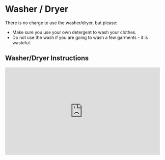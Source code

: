 # Washer / Dryer

There is no charge to use the washer/dryer, but please:

* Make sure you use your own detergent to wash your clothes.
* Do not use the wash if you are going to wash a few garments - it is wasteful.

## Washer/Dryer Instructions

<div style="padding:56.25% 0 0 0;position:relative;"><iframe src="https://player.vimeo.com/video/693959196?h=6d05c5d16f&amp;badge=0&amp;autopause=0&amp;player_id=0&amp;app_id=58479" frameborder="0" allow="autoplay; fullscreen; picture-in-picture" allowfullscreen style="position:absolute;top:0;left:0;width:100%;height:100%;" title="Zetland AirBnB - Washer and Dryer"></iframe></div><script src="https://player.vimeo.com/api/player.js"></script>